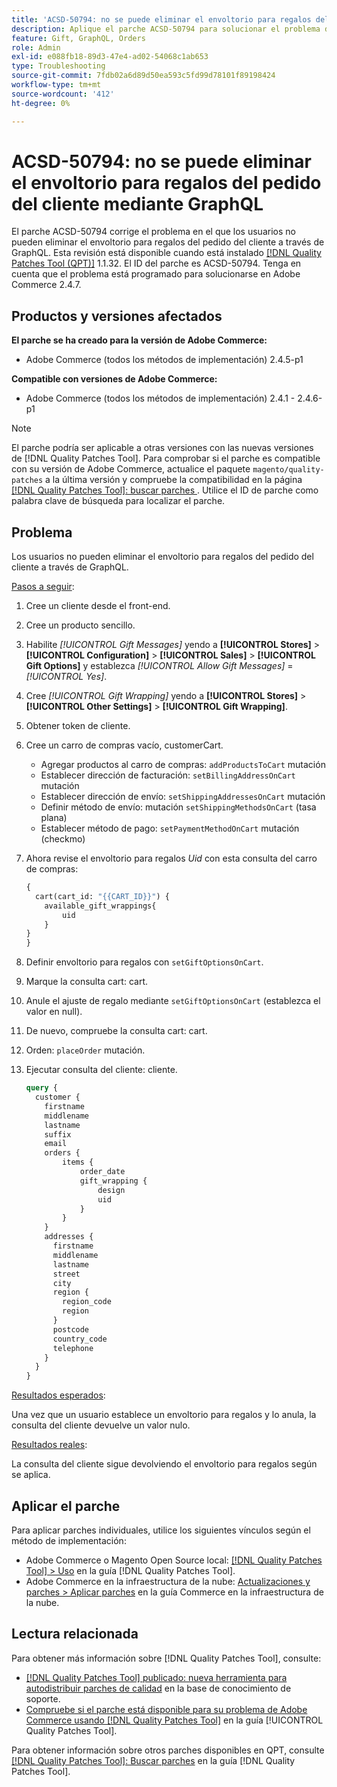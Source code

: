 ```yaml
---
title: 'ACSD-50794: no se puede eliminar el envoltorio para regalos del pedido del cliente mediante GraphQL'
description: Aplique el parche ACSD-50794 para solucionar el problema de Adobe Commerce en el que los usuarios no pueden eliminar el envoltorio para regalos del pedido del cliente a través de GraphQL.
feature: Gift, GraphQL, Orders
role: Admin
exl-id: e088fb18-89d3-47e4-ad02-54068c1ab653
type: Troubleshooting
source-git-commit: 7fdb02a6d89d50ea593c5fd99d78101f89198424
workflow-type: tm+mt
source-wordcount: '412'
ht-degree: 0%

---
```


# ACSD-50794: no se puede eliminar el envoltorio para regalos del pedido del cliente mediante GraphQL

El parche ACSD-50794 corrige el problema en el que los usuarios no pueden eliminar el envoltorio para regalos del pedido del cliente a través de GraphQL. Esta revisión está disponible cuando está instalado [[!DNL Quality Patches Tool (QPT)]](https://experienceleague.adobe.com/es/docs/commerce-operations/tools/quality-patches-tool/quality-patches-tool-to-self-serve-quality-patches) 1.1.32. El ID del parche es ACSD-50794. Tenga en cuenta que el problema está programado para solucionarse en Adobe Commerce 2.4.7.

## Productos y versiones afectados

**El parche se ha creado para la versión de Adobe Commerce:**

* Adobe Commerce (todos los métodos de implementación) 2.4.5-p1

**Compatible con versiones de Adobe Commerce:**

* Adobe Commerce (todos los métodos de implementación) 2.4.1 - 2.4.6-p1

>[!NOTE]
>
>El parche podría ser aplicable a otras versiones con las nuevas versiones de [!DNL Quality Patches Tool]. Para comprobar si el parche es compatible con su versión de Adobe Commerce, actualice el paquete `magento/quality-patches` a la última versión y compruebe la compatibilidad en la página [[!DNL Quality Patches Tool]: buscar parches &#x200B;](https://experienceleague.adobe.com/tools/commerce-quality-patches/index.html?lang=es). Utilice el ID de parche como palabra clave de búsqueda para localizar el parche.

## Problema

Los usuarios no pueden eliminar el envoltorio para regalos del pedido del cliente a través de GraphQL.

<u>Pasos a seguir</u>:

1. Cree un cliente desde el front-end.
1. Cree un producto sencillo.
1. Habilite *[!UICONTROL Gift Messages]* yendo a **[!UICONTROL Stores]** > **[!UICONTROL Configuration]** > **[!UICONTROL Sales]** > **[!UICONTROL Gift Options]** y establezca *[!UICONTROL Allow Gift Messages]* = *[!UICONTROL Yes]*.
1. Cree *[!UICONTROL Gift Wrapping]* yendo a **[!UICONTROL Stores]** > **[!UICONTROL Other Settings]** > **[!UICONTROL Gift Wrapping]**.
1. Obtener token de cliente.
1. Cree un carro de compras vacío, customerCart.
   * Agregar productos al carro de compras: `addProductsToCart` mutación
   * Establecer dirección de facturación: `setBillingAddressOnCart` mutación
   * Establecer dirección de envío: `setShippingAddressesOnCart` mutación
   * Definir método de envío: mutación `setShippingMethodsOnCart` (tasa plana)
   * Establecer método de pago: `setPaymentMethodOnCart` mutación (checkmo)
1. Ahora revise el envoltorio para regalos *Uid* con esta consulta del carro de compras:

   ```GraphQL
   {
     cart(cart_id: "{{CART_ID}}") {
       available_gift_wrappings{
           uid
       }
   }
   }
   ```

1. Definir envoltorio para regalos con `setGiftOptionsOnCart`.
1. Marque la consulta cart: cart.
1. Anule el ajuste de regalo mediante `setGiftOptionsOnCart` (establezca el valor en null).
1. De nuevo, compruebe la consulta cart: cart.
1. Orden: `placeOrder` mutación.
1. Ejecutar consulta del cliente: cliente.

   ```GraphQL
   query {
     customer {
       firstname
       middlename
       lastname
       suffix
       email
       orders {
           items {
               order_date
               gift_wrapping {
                   design
                   uid
               }
           }
       }
       addresses {
         firstname
         middlename
         lastname
         street
         city
         region {
           region_code
           region
         }
         postcode
         country_code
         telephone
       }
     }
   }
   ```

<u>Resultados esperados</u>:

Una vez que un usuario establece un envoltorio para regalos y lo anula, la consulta del cliente devuelve un valor nulo.

<u>Resultados reales</u>:

La consulta del cliente sigue devolviendo el envoltorio para regalos según se aplica.

## Aplicar el parche

Para aplicar parches individuales, utilice los siguientes vínculos según el método de implementación:

* Adobe Commerce o Magento Open Source local: [[!DNL Quality Patches Tool] > Uso](/help/tools/quality-patches-tool/usage.md) en la guía [!DNL Quality Patches Tool].
* Adobe Commerce en la infraestructura de la nube: [Actualizaciones y parches > Aplicar parches](https://experienceleague.adobe.com/docs/commerce-cloud-service/user-guide/develop/upgrade/apply-patches.html?lang=es) en la guía Commerce en la infraestructura de la nube.

## Lectura relacionada

Para obtener más información sobre [!DNL Quality Patches Tool], consulte:

* [[!DNL Quality Patches Tool] publicado: nueva herramienta para autodistribuir parches de calidad](https://experienceleague.adobe.com/es/docs/commerce-operations/tools/quality-patches-tool/quality-patches-tool-to-self-serve-quality-patches) en la base de conocimiento de soporte.
* [Compruebe si el parche está disponible para su problema de Adobe Commerce usando [!DNL Quality Patches Tool]](/help/tools/quality-patches-tool/patches-available-in-qpt/check-patch-for-magento-issue-with-magento-quality-patches.md) en la guía [!UICONTROL Quality Patches Tool].


Para obtener información sobre otros parches disponibles en QPT, consulte [[!DNL Quality Patches Tool]: Buscar parches](https://experienceleague.adobe.com/tools/commerce-quality-patches/index.html?lang=es) en la guía [!DNL Quality Patches Tool].
